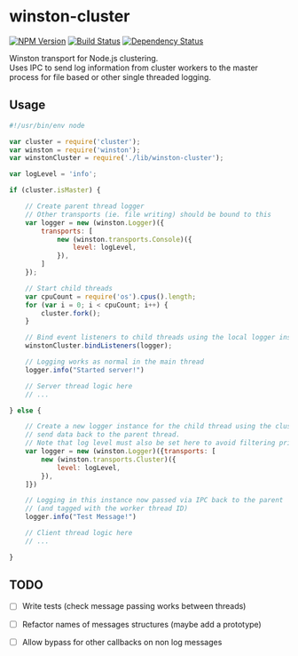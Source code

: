 # winston-cluster

[![NPM Version](https://img.shields.io/npm/v/winston-cluster.svg)](https://www.npmjs.com/package/winston-cluster)
[![Build Status](https://travis-ci.org/ryankurte/jfsm.svg)](https://travis-ci.org/ryankurte/jfsm)
[![Dependency Status](https://david-dm.org/ryankurte/winston-cluster.svg)](https://david-dm.org/ryankurte/winston-cluster)

Winston transport for Node.js clustering.  
Uses IPC to send log information from cluster workers to the master process for file based or other single threaded logging.

## Usage
``` js
#!/usr/bin/env node

var cluster = require('cluster');
var winston = require('winston');
var winstonCluster = require('./lib/winston-cluster');

var logLevel = 'info';

if (cluster.isMaster) {

    // Create parent thread logger
    // Other transports (ie. file writing) should be bound to this
    var logger = new (winston.Logger)({
        transports: [
            new (winston.transports.Console)({
                level: logLevel,
            }),
        ]
    });

    // Start child threads
    var cpuCount = require('os').cpus().length;
    for (var i = 0; i < cpuCount; i++) {
        cluster.fork();
    }

    // Bind event listeners to child threads using the local logger instance
    winstonCluster.bindListeners(logger);

    // Logging works as normal in the main thread
    logger.info("Started server!")

    // Server thread logic here
    // ...

} else {

    // Create a new logger instance for the child thread using the cluster transport to
    // send data back to the parent thread.
    // Note that log level must also be set here to avoid filtering prior to sending logs back
    var logger = new (winston.Logger)({transports: [
        new (winston.transports.Cluster)({
            level: logLevel,
        }),
    ]})

    // Logging in this instance now passed via IPC back to the parent
    // (and tagged with the worker thread ID)
    logger.info("Test Message!")

    // Client thread logic here
    // ...

}
```

## TODO
 - [ ] Write tests (check message passing works between threads)
 - [ ] Refactor names of messages structures (maybe add a prototype)
 - [ ] Allow bypass for other callbacks on non log messages
 
